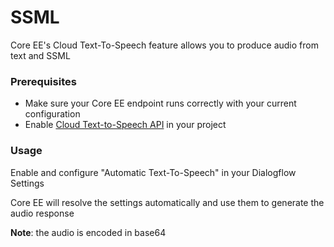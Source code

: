 # SSML

Core EE's Cloud Text-To-Speech feature allows you to produce audio from text and SSML  

### Prerequisites

* Make sure your Core EE endpoint runs correctly with your current configuration
* Enable [Cloud Text-to-Speech API](https://console.cloud.google.com/marketplace/details/google/texttospeech.googleapis.com) in your project

### Usage

Enable and configure "Automatic Text-To-Speech" in your Dialogflow Settings

Core EE will resolve the settings automatically and use them to generate the audio response

**Note**: the audio is encoded in base64

